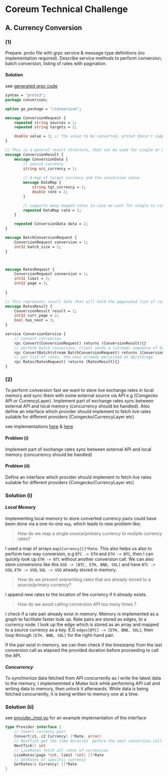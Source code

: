 # Coreum Technical Challenge

## A. Currency Conversion
### (1)
Prepare .proto file with grpc service & message type definitions (no implementation
required). Describe service methods to perform conversion, batch conversion, listing of rates
with pagination.

#### Solution
see [generated grpc code](conversion/conversion_grpc.pb.go)

```proto
syntax = "proto3";
package conversion;

option go_package = "/conversion";

message ConversionRequest {
    repeated string sources = 1;
    repeated string targets = 2;

    double value = 3; // The value to be converted, proto3 doesn't support defauly values; client may be forced to provide one.
}

// This is a general result structure, that can be used for single or many conversions. 
message ConversionResult {
    message ConversionData {
        // source currency
        string src_currency = 1;
        
        // A map of target currency and the conversion value
        message DataMap {
            string tgt_currency = 1;
            double rate = 2;
        }

        // supports many mapped rates in case we want for single to single, single to many or many to many conversions
        repeated DataMap rate = 2;
    }

    repeated ConversionData data = 2;
}

message BatchConversionRequest {
    ConversionRequest conversion = 1;
    int32 batch_size = 2;
}



message RatesRequest {
    ConversionRequest conversion = 1;
    int32 limit = 2;
    int32 page = 3;
   
}

// This represents result data that will hold the paginated list of rates 
message RatesResult {
    ConversionResult result = 1;
    int32 curr_page = 2;
    bool has_next = 3; 
}

service ConversionService {
    // convert currencies
    rpc Convert(ConversionRequest) returns (ConversionResult){}
    // perform batch conversion, client sends a (stream) sequence of batched conversion requests
    rpc ConvertBatch(stream BatchConversionRequest) returns (ConversionResult){}
    // get list of rates, the ones already persisted on db/storage
    rpc Rates(RatesRequest) returns (RatesResult){}
}
```
### (2) 
To perform conversion fast we want to store live exchange rates in local memory and sync
them with some external source via API e.g (Coingecko API or CurrencyLayer). Implement
part of exchange rates sync between external API and local memory (concurrency should be
handled). Also define an interface which provider should implement to fetch live rates
suitable for different providers (Coingecko/CurrencyLayer etc)

see implementations [here](conversion/store.go) & [here](conversion/provider_impl.go)

#### Problem (i) 
Implement part of exchange rates sync between external API and local memory (concurrency should be
handled)
#### Problem (ii)
Define an interface which provider should implement to fetch live rates
suitable for different providers (Coingecko/CurrencyLayer etc)

### Solution (i)
#### _Local Memory_
Implementing local memory to store converted currency pairs could have been done via a one-to-one `map`, which leads to new problem like; 
> How do we map a single source/primary currency to mutiple currency rates? 

I used a map of arrays `map[Currency][]*Rate`. This also helps us also to perform two-way conversion, e.g `BTC -> ETH`  and `ETH -> BTC`, then I can quickly look up `ETH -> BTC` without another conversion call. We can also store conversions like this `USD -> [BTC, ETH, BNB, SOL]` and have `BTC -> USD`, `ETH -> USD`, `SOL -> USD` already stored in memory.

> How do we prevent overwriting rates that are already stored to a source/primary currency? 

I append new rates to the location of the currency if it already exists.

> How do we avoid calling conversion API too many times ?

I check if a rate pair already exist in memory. Memory is implemented as a graph to facilitate faster look up. Rate pairs are stored as edges, to a currency node. I look up the edge which is stored as an array and mapped to a source currency as a key. E.G `edges[BTC] -> [ETH, BNB, SOL]`, then loop through `[ETH, BNB, SOL]` for the right-hand pair. 

If the pair exist in memory, we can then check if the timestamp from the last conversion call as elapsed the provided duration before proceeding to call the API. 

#### _Concurrency_
To synchronize data fetched from API concurrently as I write the latest data to the memory, I implememnted a Mutex lock while performing API call and writing data to memory, then unlock it afterwards.  While data is being fetched concurrently, it is being written to memory one at a time.

### Solution (ii)
see [provider_impl.go](conversion/provider_impl.go) for an example implementation of the interface
```go
type Provider interface {
	// Covert currency pair
	Convert(c1, c2 Currency) (*Rate, error)
	// NextTick get the time duration  before the next conversion call
	NextTick() int
	// LiveRates fetch all rates of currencies
	LiveRates(page *int, limit *int) []*Rate
	// GetRates of specific currency
	GetRates(c Currency) []*Rate
}
```









